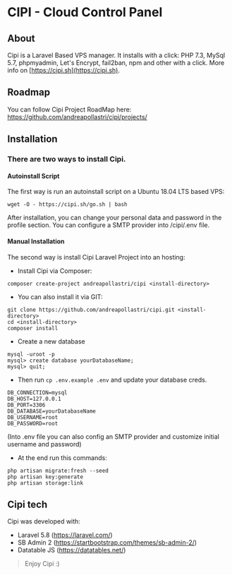 # CIPI - Cloud Control Panel

## About
Cipi is a Laravel Based VPS manager.
It installs with a click: PHP 7.3, MySql 5.7, phpmyadmin, Let's Encrypt, fail2ban, npm and other with a click.
More info on [https://cipi.sh](https://cipi.sh).

## Roadmap
You can follow Cipi Project RoadMap here: https://github.com/andreapollastri/cipi/projects/

## Installation
### There are two ways to install Cipi.

#### Autoinstall Script
The first way is run an autoinstall script on a Ubuntu 18.04 LTS based VPS:
```
wget -O - https://cipi.sh/go.sh | bash
```
After installation, you can change your personal data and password in the profile section.
You can configure a SMTP provider into /cipi/.env file.

#### Manual Installation
The second way is install Cipi Laravel Project into an hosting:

- Install Cipi via Composer:
```
composer create-project andreapollastri/cipi <install-directory>
```
- You can also install it via GIT:
```
git clone https://github.com/andreapollastri/cipi.git <install-directory>
cd <install-directory>
composer install
```
- Create a new database
```
mysql -uroot -p
mysql> create database yourDatabaseName;
mysql> quit;
```

- Then run `cp .env.example .env` and update your database creds.
```
DB_CONNECTION=mysql
DB_HOST=127.0.0.1
DB_PORT=3306
DB_DATABASE=yourDatabaseName
DB_USERNAME=root
DB_PASSWORD=root
```
(Into .env file you can also config an SMTP provider and customize initial username and password)


- At the end run this commands:
```
php artisan migrate:fresh --seed
php artisan key:generate
php artisan storage:link
```


## Cipi tech
Cipi was developed with:
- Laravel 5.8 (https://laravel.com/)
- SB Admin 2 (https://startbootstrap.com/themes/sb-admin-2/)
- Datatable JS (https://datatables.net/)

 

> Enjoy Cipi :)
